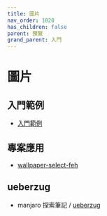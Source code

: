 ```yaml
---
title: 圖片
nav_order: 1020
has_children: false
parent: 預覽
grand_parent: 入門
---
```


# 圖片


## 入門範例

* [入門範例](https://github.com/samwhelp/note-about-fzf/tree/gh-pages/_demo/start/preview/image_by_ueberzug)


## 專案應用

* [wallpaper-select-feh](https://samwhelp.github.io/note-about-fzf/read/project/wallpaper-select/wallpaper-select-feh)


## ueberzug

* manjaro 探索筆記 / [ueberzug](https://samwhelp.github.io/note-about-manjaro/read/adjustment/tool/ueberzug.html)
